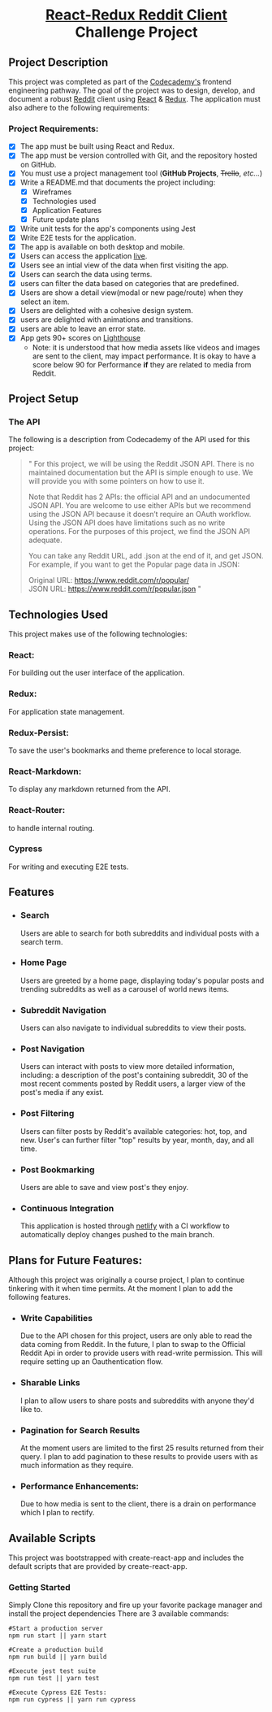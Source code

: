 # <div align=center>[React-Redux Reddit Client](https://modest-bassi-524857.netlify.app/) <br/> <div align=center> Challenge Project

## Project Description

This project was completed as part of the [Codecademy's](https://www.codecademy.com/) frontend engineering pathway. The goal of the project was to design, develop, and document a robust [Reddit](https://www.reddit.com/) client using [React](https://reactjs.org/) & [Redux](https://redux.js.org/). The application must also adhere to the following requirements:

### **Project Requirements:**

- [x] The app must be built using React and Redux.
- [x] The app must be version controlled with Git, and the repository hosted on GitHub.
- [x] You must use a project management tool (**GitHub Projects**, ~~Trello~~, _etc..._)
- [x] Write a README.md that documents the project including:
  - [x] Wireframes
  - [x] Technologies used
  - [x] Application Features
  - [x] Future update plans
- [x] Write unit tests for the app's components using Jest
- [x] Write E2E tests for the application.
- [x] The app is available on both desktop and mobile.
- [x] Users can access the application [live](https://modest-bassi-524857.netlify.app/).
- [x] Users see an intial view of the data when first visiting the app.
- [x] Users can search the data using terms.
- [x] users can filter the data based on categories that are predefined.
- [x] Users are show a detail view(modal or new page/route) when they select an item.
- [x] Users are delighted with a cohesive design system.
- [x] users are delighted with animations and transitions.
- [x] users are able to leave an error state.
- [x] App gets 90+ scores on [Lighthouse](https://web.dev/measure/)
  - Note: it is understood that how media assets like videos and images are sent to the client, may impact performance. It is okay to have a score below 90 for Performance **if** they are related to media from Reddit.

## Project Setup

### **The API**

The following is a description from Codecademy of the API used for this project:

> " For this project, we will be using the Reddit JSON API. There is no maintained documentation but the API is simple enough to use. We will provide you with some pointers on how to use it.
>
> Note that Reddit has 2 APIs: the official API and an undocumented JSON API. You are welcome to use either APIs but we recommend using the JSON API because it doesn’t require an OAuth workflow. Using the JSON API does have limitations such as no write operations. For the purposes of this project, we find the JSON API adequate.
>
> You can take any Reddit URL, add .json at the end of it, and get JSON. For example, if you want to get the Popular page data in JSON:
>
> Original URL: https://www.reddit.com/r/popular/<br>
> JSON URL: https://www.reddit.com/r/popular.json "

## Technologies Used

This project makes use of the following technologies:

### **React:**

For building out the user interface of the application.

### **Redux:**

For application state management.

### **Redux-Persist:**

To save the user's bookmarks and theme preference to local storage.

### **React-Markdown:**

To display any markdown returned from the API.

### **React-Router:**

to handle internal routing.

### **Cypress**
  For writing and executing E2E tests.
  
## Features
- ### Search
  Users are able to search for both subreddits and individual posts with a search term.
- ### Home Page
  Users are greeted by a home page, displaying today's popular posts and trending subreddits as well as a carousel of world news items.
- ### Subreddit Navigation
  Users can also navigate to individual subreddits to view their posts.
- ### Post Navigation
  Users can interact with posts to view more detailed information, including: a description of the post's containing subreddit, 30 of the most recent comments posted by Reddit users, a larger view of the post's media if any exist.
- ### Post Filtering
  Users can filter posts by Reddit's available categories: hot, top, and new. User's can further filter "top" results by year, month, day, and all time.
- ### Post Bookmarking
  Users are able to save and view post's they enjoy.
- ### Continuous Integration
  This application is hosted through [netlify](https://www.netlify.com/) with a CI workflow to automatically deploy changes pushed to the main branch.

## Plans for Future Features:

Although this project was originally a course project, I plan to continue tinkering with it when time permits. At the moment I plan to add the following features.

- ### Write Capabilities
  Due to the API chosen for this project, users are only able to read the data coming from Reddit. In the future, I plan to swap to the Official Reddit Api in order to provide users with read-write permission. This will require setting up an Oauthentication flow.
- ### Sharable Links
  I plan to allow users to share posts and subreddits with anyone they'd like to.
- ### Pagination for Search Results
  At the moment users are limited to the first 25 results returned from their query. I plan to add pagination to these results to provide users with as much information as they require.
- ### Performance Enhancements:
  Due to how media is sent to the client, there is a drain on performance which I plan to rectify.

## Available Scripts

This project was bootstrapped with create-react-app and includes the default scripts that are provided by create-react-app.

### **Getting Started**

Simply Clone this repository and fire up your favorite package manager and install the project dependencies There are 3 available commands:

```
#Start a production server
npm run start || yarn start

#Create a production build
npm run build || yarn build

#Execute jest test suite
npm run test || yarn test
  
#Execute Cypress E2E Tests: 
npm run cypress || yarn run cypress 
```
